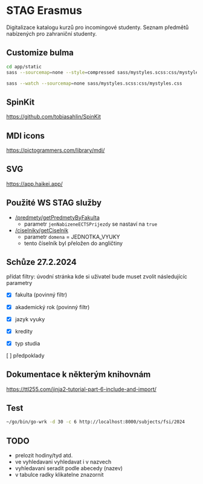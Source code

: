 # STAG Erasmus

Digitalizace katalogu kurzů pro incomingové studenty.
Seznam předmětů nabízených pro zahraniční studenty.

## Customize bulma

```bash
cd app/static
sass --sourcemap=none --style=compressed sass/mystyles.scss:css/mystyles.css
```

```bash
sass --watch --sourcemap=none sass/mystyles.scss:css/mystyles.css
```

## SpinKit

<https://github.com/tobiasahlin/SpinKit>

## MDI icons

<https://pictogrammers.com/library/mdi/>

## SVG

<https://app.haikei.app/>

## Použité WS STAG služby

- [/predmety/getPredmetyByFakulta](https://ws.ujep.cz/ws/services/rest2/predmety/getPredmetyByFakultaFullInfo)
  - parametr `jenNabizeneECTSPrijezdy` se nastaví na `true`
- [/ciselniky/getCiselnik](https://ws.ujep.cz/ws/services/rest2/ciselniky/getCiselnik)
  - parametr `domena` = JEDNOTKA_VYUKY
  - tento číselník byl přeložen do angličtiny

## Schůze 27.2.2024

přídat filtry:
úvodní stránka kde si uživatel bude muset zvolit následujícíc parametry

- [x] fakulta (povinný filtr)
- [x] akademický rok (povinný filtr)

- [x] jazyk vyuky
- [x] kredity
- [x] typ studia

[ ] předpoklady

## Dokumentace k některým knihovnám

<https://ttl255.com/jinja2-tutorial-part-6-include-and-import/>

## Test

```bash
~/go/bin/go-wrk -d 30 -c 6 http://localhost:8000/subjects/fsi/2024
```

## TODO

- prelozit hodiny/tyd atd.
- ve vyhledavani vyhledavat i v nazvech
- vyhledavani seradit podle abecedy (nazev)
- v tabulce radky klikatelne znazornit
